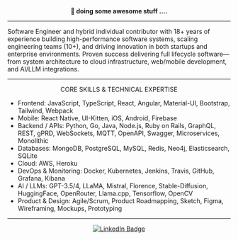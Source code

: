 <div align="center"> <b>🎯 doing some awesome stuff ....  </b></div>

<hr />

Software Engineer and hybrid individual contributor with 18+ years of experience building high-performance software systems, scaling engineering teams (10+), and driving innovation in both startups and enterprise environments. Proven success delivering full lifecycle software—from system architecture to cloud infrastructure, web/mobile development, and AI/LLM integrations.
<hr />

<div align="center">
  
CORE SKILLS & TECHNICAL EXPERTISE

</div>

- Frontend: JavaScript, TypeScript, React, Angular, Material-UI, Bootstrap, Tailwind, Webpack
- Mobile: React Native, UI-Kitten, iOS, Android, Firebase
- Backend / APIs: Python, Go, Java, Node.js, Ruby on Rails, GraphQL, REST, gPRD, WebSockets, MQTT, OpenAPI, Swagger, Microservices, Monolithic
- Databases: MongoDB, PostgreSQL, MySQL, Redis, Neo4j, Elasticsearch, SQLite
- Cloud: AWS, Heroku
- DevOps & Monitoring: Docker, Kubernetes, Jenkins, Travis, GitHub, Grafana, Kibana
- AI / LLMs: GPT-3.5/4, LLaMA, Mistral, Florence, Stable-Diffusion, HuggingFace, OpenRouter, Llama.cpp, Tensorflow, OpenCV
- Product & Design: Agile/Scrum, Product Roadmapping, Sketch, Figma, Wireframing, Mockups, Prototyping
  
<hr />

<div align="center">
  
[![LinkedIn Badge](https://img.shields.io/badge/-LinkedIn-ebedf0?style=for-the-badge&logo=Linkedin&logoColor=0A66C2)](https://www.linkedin.com/in/singhmp2k/)

</div>

